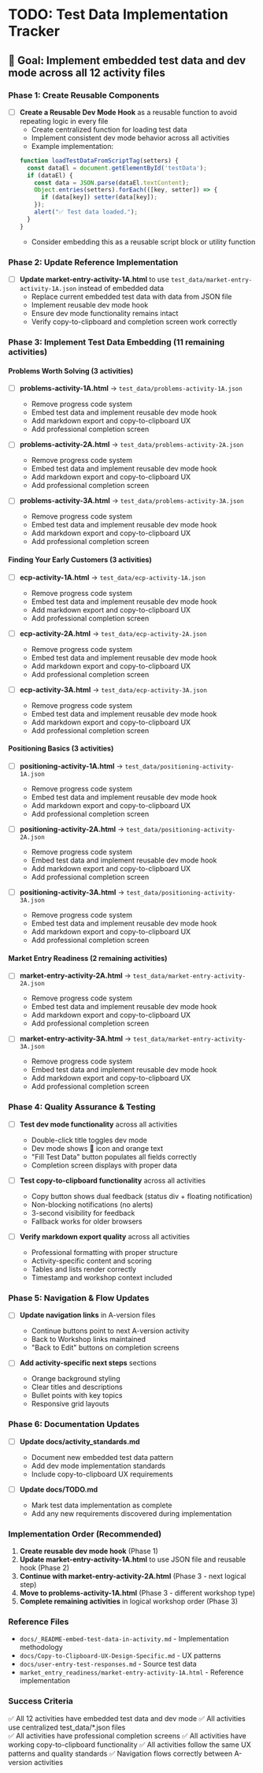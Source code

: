 # TODO: Test Data Implementation Tracker

## 🎯 **Goal:** Implement embedded test data and dev mode across all 12 activity files

### **Phase 1: Create Reusable Components**
- [ ] **Create a Reusable Dev Mode Hook** as a reusable function to avoid repeating logic in every file
  - Create centralized function for loading test data
  - Implement consistent dev mode behavior across all activities
  - Example implementation:
  ```javascript
  function loadTestDataFromScriptTag(setters) {
    const dataEl = document.getElementById('testData');
    if (dataEl) {
      const data = JSON.parse(dataEl.textContent);
      Object.entries(setters).forEach(([key, setter]) => {
        if (data[key]) setter(data[key]);
      });
      alert("✅ Test data loaded.");
    }
  }
  ```
  - Consider embedding this as a reusable script block or utility function

### **Phase 2: Update Reference Implementation**
- [ ] **Update market-entry-activity-1A.html** to use `test_data/market-entry-activity-1A.json` instead of embedded data
  - Replace current embedded test data with data from JSON file
  - Implement reusable dev mode hook
  - Ensure dev mode functionality remains intact
  - Verify copy-to-clipboard and completion screen work correctly

### **Phase 3: Implement Test Data Embedding (11 remaining activities)**

#### **Problems Worth Solving (3 activities)**
- [ ] **problems-activity-1A.html** → `test_data/problems-activity-1A.json`
  - Remove progress code system
  - Embed test data and implement reusable dev mode hook
  - Add markdown export and copy-to-clipboard UX
  - Add professional completion screen

- [ ] **problems-activity-2A.html** → `test_data/problems-activity-2A.json`
  - Remove progress code system
  - Embed test data and implement reusable dev mode hook
  - Add markdown export and copy-to-clipboard UX
  - Add professional completion screen

- [ ] **problems-activity-3A.html** → `test_data/problems-activity-3A.json`
  - Remove progress code system
  - Embed test data and implement reusable dev mode hook
  - Add markdown export and copy-to-clipboard UX
  - Add professional completion screen

#### **Finding Your Early Customers (3 activities)**
- [ ] **ecp-activity-1A.html** → `test_data/ecp-activity-1A.json`
  - Remove progress code system
  - Embed test data and implement reusable dev mode hook
  - Add markdown export and copy-to-clipboard UX
  - Add professional completion screen

- [ ] **ecp-activity-2A.html** → `test_data/ecp-activity-2A.json`
  - Remove progress code system
  - Embed test data and implement reusable dev mode hook
  - Add markdown export and copy-to-clipboard UX
  - Add professional completion screen

- [ ] **ecp-activity-3A.html** → `test_data/ecp-activity-3A.json`
  - Remove progress code system
  - Embed test data and implement reusable dev mode hook
  - Add markdown export and copy-to-clipboard UX
  - Add professional completion screen

#### **Positioning Basics (3 activities)**
- [ ] **positioning-activity-1A.html** → `test_data/positioning-activity-1A.json`
  - Remove progress code system
  - Embed test data and implement reusable dev mode hook
  - Add markdown export and copy-to-clipboard UX
  - Add professional completion screen

- [ ] **positioning-activity-2A.html** → `test_data/positioning-activity-2A.json`
  - Remove progress code system
  - Embed test data and implement reusable dev mode hook
  - Add markdown export and copy-to-clipboard UX
  - Add professional completion screen

- [ ] **positioning-activity-3A.html** → `test_data/positioning-activity-3A.json`
  - Remove progress code system
  - Embed test data and implement reusable dev mode hook
  - Add markdown export and copy-to-clipboard UX
  - Add professional completion screen

#### **Market Entry Readiness (2 remaining activities)**
- [ ] **market-entry-activity-2A.html** → `test_data/market-entry-activity-2A.json`
  - Remove progress code system
  - Embed test data and implement reusable dev mode hook
  - Add markdown export and copy-to-clipboard UX
  - Add professional completion screen

- [ ] **market-entry-activity-3A.html** → `test_data/market-entry-activity-3A.json`
  - Remove progress code system
  - Embed test data and implement reusable dev mode hook
  - Add markdown export and copy-to-clipboard UX
  - Add professional completion screen

### **Phase 4: Quality Assurance & Testing**
- [ ] **Test dev mode functionality** across all activities
  - Double-click title toggles dev mode
  - Dev mode shows 🔧 icon and orange text
  - "Fill Test Data" button populates all fields correctly
  - Completion screen displays with proper data

- [ ] **Test copy-to-clipboard functionality** across all activities
  - Copy button shows dual feedback (status div + floating notification)
  - Non-blocking notifications (no alerts)
  - 3-second visibility for feedback
  - Fallback works for older browsers

- [ ] **Verify markdown export quality** across all activities
  - Professional formatting with proper structure
  - Activity-specific content and scoring
  - Tables and lists render correctly
  - Timestamp and workshop context included

### **Phase 5: Navigation & Flow Updates**
- [ ] **Update navigation links** in A-version files
  - Continue buttons point to next A-version activity
  - Back to Workshop links maintained
  - "Back to Edit" buttons on completion screens

- [ ] **Add activity-specific next steps** sections
  - Orange background styling
  - Clear titles and descriptions
  - Bullet points with key topics
  - Responsive grid layouts

### **Phase 6: Documentation Updates**
- [ ] **Update docs/activity_standards.md**
  - Document new embedded test data pattern
  - Add dev mode implementation standards
  - Include copy-to-clipboard UX requirements

- [ ] **Update docs/TODO.md**
  - Mark test data implementation as complete
  - Add any new requirements discovered during implementation

### **Implementation Order (Recommended)**
1. **Create reusable dev mode hook** (Phase 1)
2. **Update market-entry-activity-1A.html** to use JSON file and reusable hook (Phase 2)
3. **Continue with market-entry-activity-2A.html** (Phase 3 - next logical step)
4. **Move to problems-activity-1A.html** (Phase 3 - different workshop type)
5. **Complete remaining activities** in logical workshop order (Phase 3)

### **Reference Files**
- `docs/_README-embed-test-data-in-activity.md` - Implementation methodology
- `docs/Copy-to-Clipboard-UX-Design-Specific.md` - UX patterns
- `docs/user-entry-test-responses.md` - Source test data
- `market_entry_readiness/market-entry-activity-1A.html` - Reference implementation

### **Success Criteria**
✅ All 12 activities have embedded test data and dev mode
✅ All activities use centralized test_data/*.json files  
✅ All activities have professional completion screens
✅ All activities have working copy-to-clipboard functionality
✅ All activities follow the same UX patterns and quality standards
✅ Navigation flows correctly between A-version activities
